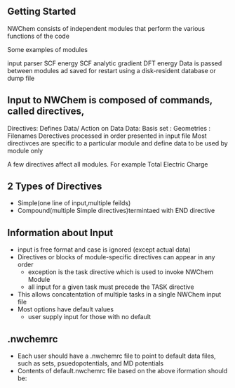 ## Getting Started

NWChem consists of independent modules that perform the various functions of the code

Some examples of modules

input parser
SCF energy
SCF analytic gradient
DFT energy
Data is passed between modules ad saved for restart using a disk-resident database or dump file

 ## Input to NWChem is composed of commands, called directives, 
Directives: Defines Data/ Action on Data
Data: Basis set
    : Geometries
    : Filenames
Derectives processed in order presented in input file
Most directivces are specific to a particular module and define data to be used by module only 

A few directives affect all modules.  For example Total Electric Charge

## 2 Types of Directives

- Simple(one line of input,multiple feilds)
- Compound(multiple Simple directives)termintaed with END directive

## Information about Input

- input is free format and case is ignored (except actual data)
- Directives or blocks of module-specific directives can appear in any order
    - exception is the task directive which is used to invoke NWChem Module
    - all input for a given task must precede the TASK directive 
- This allows concatentation of multiple tasks in a single NWChem input file
- Most options have default values
    - user supply input for those with no default


## .nwchemrc

- Each user should have a .nwchemrc file to point to default data files, such as sets, psuedopotentials, and MD potentials
-  Contents of default.nwchemrc file based on the above iformation should be:
